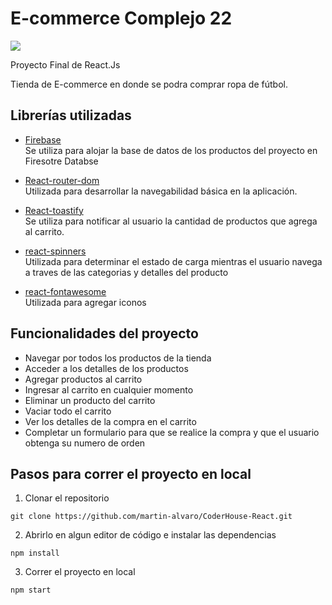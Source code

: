 # E-commerce Complejo 22

![](public/favicon.ico)

 Proyecto Final de React.Js

 Tienda de E-commerce en donde se podra comprar ropa de fútbol. 

## Librerías utilizadas
- [Firebase](https://firebase.google.com/?hl=es-419 )  
    Se utiliza para alojar la base de datos de los productos del proyecto en Firesotre Databse

- [React-router-dom](https://v5.reactrouter.com/web/guides/quick-start)   
    Utilizada para desarrollar la navegabilidad básica en la aplicación.

- [React-toastify](https://www.npmjs.com/package/react-toastify)  
    Se utiliza para notificar al usuario la cantidad de productos que agrega al carrito.

- [react-spinners](https://www.npmjs.com/package/react-spinners)   
    Utilizada para determinar el estado de carga mientras el usuario navega a traves de las categorias y detalles del producto
   


- [react-fontawesome](https://fontawesome.com/v5/docs/web/use-with/react)     
Utilizada para agregar iconos 

## Funcionalidades del proyecto
- Navegar por todos los productos de la tienda
- Acceder a los detalles de los productos 
- Agregar productos al carrito 
- Ingresar al carrito en cualquier momento
- Eliminar un producto del carrito
- Vaciar todo el carrito
- Ver los detalles de la compra en el carrito
- Completar un formulario para que se realice la compra y que el usuario obtenga su numero de orden 


## Pasos para correr el proyecto en local
1. Clonar el repositorio   
```
git clone https://github.com/martin-alvaro/CoderHouse-React.git
```

2. Abrirlo en algun editor de código e instalar las dependencias
```
npm install
```

3. Correr el proyecto en local
```
npm start
```













